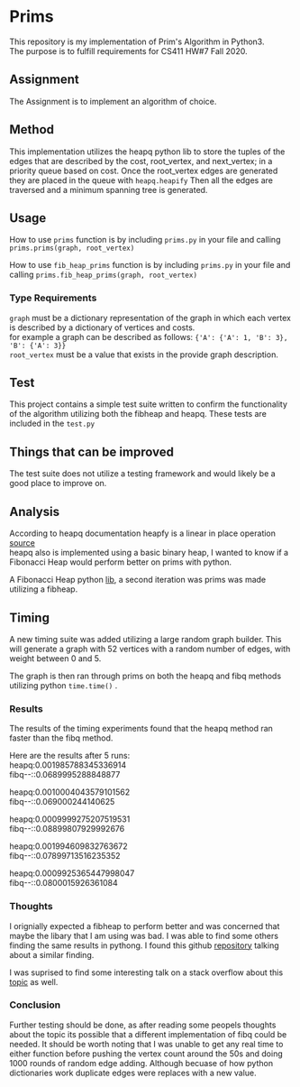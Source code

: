 # Prims
 This repository is my implementation of Prim's Algorithm in Python3.  
 The purpose is to fulfill requirements for CS411 HW#7 Fall 2020.
 
 ## Assignment
 
 The Assignment is to implement an algorithm of choice.  
 
 ## Method
 
 This implementation utilizes the heapq python lib to store the tuples of the edges that are described by the cost, root_vertex, and next_vertex; in a priority queue based on cost.
 Once the root_vertex edges are generated they are placed in the queue with ``heapq.heapify``  Then all the edges are traversed and a minimum spanning tree is generated.  
 
 ## Usage
 
 How to use ``prims`` function is by including ``prims.py`` in your file and calling ``prims.prims(graph, root_vertex)`` 
 
 How to use ``fib_heap_prims`` function is by including ``prims.py`` in your file and calling ``prims.fib_heap_prims(graph, root_vertex)`` 
 
 
 ### Type Requirements
 
 ``graph`` must be a dictionary representation of the graph in which each vertex is described by a dictionary of vertices and costs.  
 for example a graph can be described as follows: ``{'A': {'A': 1, 'B': 3}, 'B': {'A': 3}}``  
 ``root_vertex`` must be a value that exists in the provide graph description. 
 
 ## Test 
 
 This project contains a simple test suite written to confirm the functionality of the algorithm utilizing both the fibheap and heapq. These tests are included in the ``test.py``
 
 ## Things that can be improved
 
 The test suite does not utilize a testing framework and would likely be a good place to improve on. 
 
 
 ## Analysis 
 
 According to heapq documentation heapfy is a linear in place operation [source](https://docs.python.org/3/library/heapq.html#heapq.heapify)  
 heapq also is implemented using a basic binary heap, I wanted to know if a Fibonacci Heap would perform better on prims with python.
 
 A Fibonacci Heap python [lib](https://pypi.org/project/fibheap/), a second iteration was prims was made utilizing a fibheap. 
 
 ## Timing
A new timing suite was added utilizing a large random graph builder. This will generate a graph with 52 vertices with a random number of edges, with weight between 0 and 5. 

The graph is then ran through prims on both the heapq and fibq methods utilizing python ``time.time()`` . 

### Results

The results of the timing experiments found that the heapq method ran faster than the fibq method. 

Here are the results after 5 runs:  
heapq:0.001985788345336914  
fibq--::0.0689995288848877

heapq:0.0010004043579101562  
fibq--::0.069000244140625

heapq:0.0009999275207519531  
fibq--::0.08899807929992676

heapq:0.001994609832763672  
fibq--::0.07899713516235352

heapq:0.0009925365447998047  
fibq--::0.0800015926361084

### Thoughts

I orignially expected a fibheap to perform better and was concerned that maybe the libary that I am using was bad. I was able to find some others finding the same results in pythong. I found this github [repository](https://github.com/danielborowski/fibonacci-heap-python) talking about a similar finding. 

I was suprised to find some interesting talk on a stack overflow about this [topic](https://stackoverflow.com/questions/504823/has-anyone-actually-implemented-a-fibonacci-heap-efficiently/508221#508221) as well.

### Conclusion

Further testing should be done, as after reading some peopels thoughts about the topic its possible that a different implementation of fibq could be needed. It should be worth noting that I was unable to get any real time to either function before pushing the vertex count around the 50s and doing 1000 rounds of random edge adding. Although becuase of how python dictionaries work duplicate edges were replaces with a new value. 
